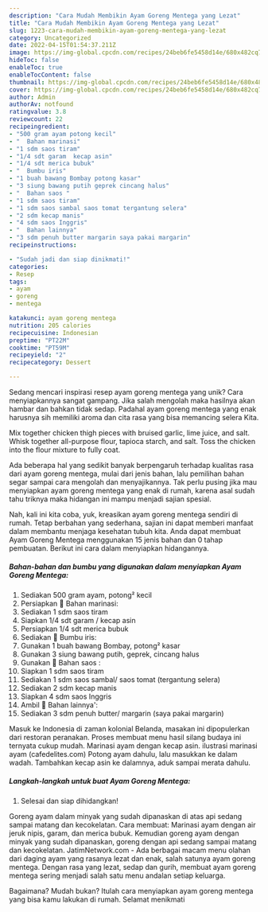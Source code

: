 ```yaml
---
description: "Cara Mudah Membikin Ayam Goreng Mentega yang Lezat"
title: "Cara Mudah Membikin Ayam Goreng Mentega yang Lezat"
slug: 1223-cara-mudah-membikin-ayam-goreng-mentega-yang-lezat
category: Uncategorized
date: 2022-04-15T01:54:37.211Z
image: https://img-global.cpcdn.com/recipes/24beb6fe5458d14e/680x482cq70/ayam-goreng-mentega-foto-resep-utama.jpg
hideToc: false
enableToc: true
enableTocContent: false
thumbnail: https://img-global.cpcdn.com/recipes/24beb6fe5458d14e/680x482cq70/ayam-goreng-mentega-foto-resep-utama.jpg
cover: https://img-global.cpcdn.com/recipes/24beb6fe5458d14e/680x482cq70/ayam-goreng-mentega-foto-resep-utama.jpg
author: Admin
authorAv: notfound
ratingvalue: 3.8
reviewcount: 22
recipeingredient:
- "500 gram ayam potong kecil"
- "  Bahan marinasi"
- "1 sdm saos tiram"
- "1/4 sdt garam  kecap asin"
- "1/4 sdt merica bubuk"
- "  Bumbu iris"
- "1 buah bawang Bombay potong kasar"
- "3 siung bawang putih geprek cincang halus"
- "  Bahan saos "
- "1 sdm saos tiram"
- "1 sdm saos sambal saos tomat tergantung selera"
- "2 sdm kecap manis"
- "4 sdm saos Inggris"
- "  Bahan lainnya"
- "3 sdm penuh butter margarin saya pakai margarin"
recipeinstructions:

- "Sudah jadi dan siap dinikmati!"
categories:
- Resep
tags:
- ayam
- goreng
- mentega

katakunci: ayam goreng mentega 
nutrition: 205 calories
recipecuisine: Indonesian
preptime: "PT22M"
cooktime: "PT59M"
recipeyield: "2"
recipecategory: Dessert

---
```





Sedang mencari inspirasi resep ayam goreng mentega yang unik? Cara menyiapkannya sangat gampang. Jika salah mengolah maka hasilnya akan hambar dan bahkan tidak sedap. Padahal ayam goreng mentega yang enak harusnya sih memiliki aroma dan cita rasa yang bisa memancing selera Kita.





Mix together chicken thigh pieces with bruised garlic, lime juice, and salt. Whisk together all-purpose flour, tapioca starch, and salt. Toss the chicken into the flour mixture to fully coat.

Ada beberapa hal yang sedikit banyak berpengaruh terhadap kualitas rasa dari ayam goreng mentega, mulai dari jenis bahan, lalu pemilihan bahan segar sampai cara mengolah dan menyajikannya. Tak perlu pusing jika mau menyiapkan ayam goreng mentega yang enak di rumah, karena asal sudah tahu triknya maka hidangan ini mampu menjadi sajian spesial.






Nah, kali ini kita coba, yuk, kreasikan ayam goreng mentega sendiri di rumah. Tetap berbahan yang sederhana, sajian ini dapat memberi manfaat dalam membantu menjaga kesehatan tubuh kita. Anda dapat membuat Ayam Goreng Mentega menggunakan 15 jenis bahan dan 0 tahap pembuatan. Berikut ini cara dalam menyiapkan hidangannya.

<!--inarticleads1-->

##### Bahan-bahan dan bumbu yang digunakan dalam menyiapkan Ayam Goreng Mentega:

1. Sediakan 500 gram ayam, potong² kecil
1. Persiapkan  🌟 Bahan marinasi:
1. Sediakan 1 sdm saos tiram
1. Siapkan 1/4 sdt garam / kecap asin
1. Persiapkan 1/4 sdt merica bubuk
1. Sediakan  🌟 Bumbu iris:
1. Gunakan 1 buah bawang Bombay, potong² kasar
1. Gunakan 3 siung bawang putih, geprek, cincang halus
1. Gunakan  🌟 Bahan saos :
1. Siapkan 1 sdm saos tiram
1. Sediakan 1 sdm saos sambal/ saos tomat (tergantung selera)
1. Sediakan 2 sdm kecap manis
1. Siapkan 4 sdm saos Inggris
1. Ambil  🌟 Bahan lainnya&#39;:
1. Sediakan 3 sdm penuh butter/ margarin (saya pakai margarin)


Masuk ke Indonesia di zaman kolonial Belanda, masakan ini dipopulerkan dari restoran peranakan. Proses membuat menu hasil silang budaya ini ternyata cukup mudah. Marinasi ayam dengan kecap asin. ilustrasi marinasi ayam (cafedelites.com) Potong ayam dahulu, lalu masukkan ke dalam wadah. Tambahkan kecap asin ke dalamnya, aduk sampai merata dahulu. 

<!--inarticleads2-->

##### Langkah-langkah untuk buat Ayam Goreng Mentega:


1. Selesai dan siap dihidangkan!

Goreng ayam dalam minyak yang sudah dipanaskan di atas api sedang sampai matang dan kecokelatan. Cara membuat: Marinasi ayam dengan air jeruk nipis, garam, dan merica bubuk. Kemudian goreng ayam dengan minyak yang sudah dipanaskan, goreng dengan api sedang sampai matang dan kecokelatan. JatimNetwork.com - Ada berbagai macam menu olahan dari daging ayam yang rasanya lezat dan enak, salah satunya ayam goreng mentega. Dengan rasa yang lezat, sedap dan gurih, membuat ayam goreng mentega sering menjadi salah satu menu andalan setiap keluarga. 

Bagaimana? Mudah bukan? Itulah cara menyiapkan ayam goreng mentega yang bisa kamu lakukan di rumah. Selamat menikmati
